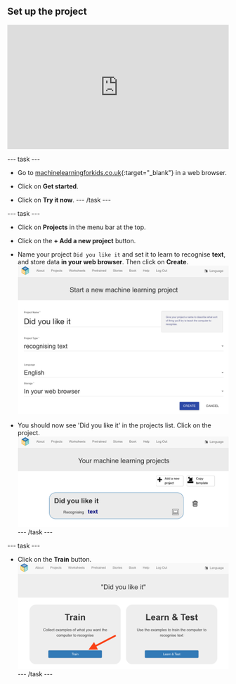 ## Set up the project

<html>
  <div style="position: relative; overflow: hidden; padding-top: 56.25%;">
    <iframe style="position: absolute; top: 0; left: 0; right: 0; width: 100%; height: 100%; border: none;" src="https://www.youtube.com/embed/S2SAc1U0WCs?rel=0&cc_load_policy=1" allowfullscreen allow="accelerometer; autoplay; clipboard-write; encrypted-media; gyroscope; picture-in-picture; web-share"></iframe>
  </div>
</html>

--- task ---
+ Go to [machinelearningforkids.co.uk](https://machinelearningforkids.co.uk/){:target="_blank"} in a web browser. 

+ Click on **Get started**.

+ Click on **Try it now**.
--- /task ---

--- task ---
+ Click on **Projects** in the menu bar at the top.

+ Click on the **+ Add a new project** button.

+ Name your project `Did you like it` and set it to learn to recognise **text**, and store data **in your web browser**. Then click on **Create**.
![Creating a project](images/create-new-project.png)

+ You should now see 'Did you like it' in the projects list. Click on the project.
![Project list with 'Did you like it' listed](images/projects-list.png)
--- /task ---

--- task ---
+ Click on the **Train** button.
![Project main menu with arrow pointing to Train button](images/project-train.png)
--- /task ---



